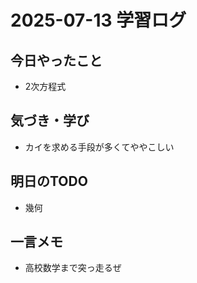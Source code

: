 # 2025-07-13 学習ログ

## 今日やったこと
- 2次方程式 

## 気づき・学び
- カイを求める手段が多くてややこしい

## 明日のTODO
- 幾何

## 一言メモ
- 高校数学まで突っ走るぜ